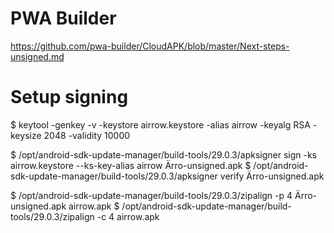 # PWA Builder

https://github.com/pwa-builder/CloudAPK/blob/master/Next-steps-unsigned.md

# Setup signing

$ keytool -genkey -v -keystore airrow.keystore -alias airrow -keyalg RSA -keysize 2048 -validity 10000


$ /opt/android-sdk-update-manager/build-tools/29.0.3/apksigner sign -ks airrow.keystore --ks-key-alias airrow Ärro-unsigned.apk 
$ /opt/android-sdk-update-manager/build-tools/29.0.3/apksigner verify Ärro-unsigned.apk 

$ /opt/android-sdk-update-manager/build-tools/29.0.3/zipalign -p 4 Ärro-unsigned.apk  airrow.apk
$ /opt/android-sdk-update-manager/build-tools/29.0.3/zipalign -c 4 airrow.apk
